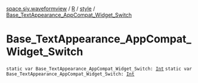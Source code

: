 [space.siy.waveformview](../../index.md) / [R](../index.md) / [style](index.md) / [Base_TextAppearance_AppCompat_Widget_Switch](./-base_-text-appearance_-app-compat_-widget_-switch.md)

# Base_TextAppearance_AppCompat_Widget_Switch

`static var Base_TextAppearance_AppCompat_Widget_Switch: `[`Int`](https://kotlinlang.org/api/latest/jvm/stdlib/kotlin/-int/index.html)
`static var Base_TextAppearance_AppCompat_Widget_Switch: `[`Int`](https://kotlinlang.org/api/latest/jvm/stdlib/kotlin/-int/index.html)